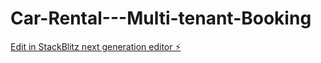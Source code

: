 # Car-Rental---Multi-tenant-Booking

[Edit in StackBlitz next generation editor ⚡️](https://stackblitz.com/~/github.com/anmolrishi/Car-Rental---Multi-tenant-Booking)